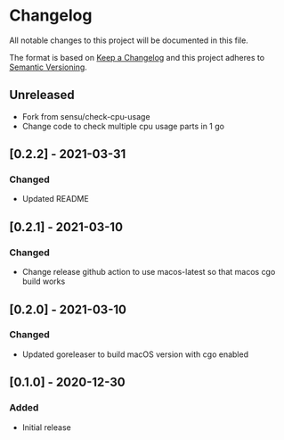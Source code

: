 # Changelog
All notable changes to this project will be documented in this file.

The format is based on [Keep a Changelog](http://keepachangelog.com/en/1.0.0/)
and this project adheres to [Semantic
Versioning](http://semver.org/spec/v2.0.0.html).

## Unreleased
- Fork from sensu/check-cpu-usage
- Change code to check multiple cpu usage parts in 1 go

## [0.2.2] - 2021-03-31

### Changed
- Updated README

## [0.2.1] - 2021-03-10

### Changed
- Change release github action to use macos-latest so that macos cgo build works

## [0.2.0] - 2021-03-10

### Changed
- Updated goreleaser to build macOS version with cgo enabled

## [0.1.0] - 2020-12-30

### Added
- Initial release
